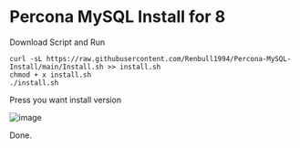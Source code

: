 # Percona MySQL Install for 8

Download Script and Run
```
curl -sL https://raw.githubusercontent.com/Renbull1994/Percona-MySQL-Install/main/Install.sh >> install.sh
chmod + x install.sh
./install.sh
```
Press you want install version

![image](https://github.com/Renbull1994/Percona-MySQL-Install/assets/162243499/104a1882-b481-4b65-95bf-fb1c9b64699c)

Done.

